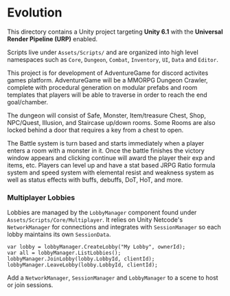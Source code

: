 # Evolution

This directory contains a Unity project targeting **Unity 6.1** with the **Universal Render Pipeline (URP)** enabled.

Scripts live under `Assets/Scripts/` and are organized into high level namespaces such as `Core`, `Dungeon`, `Combat`, `Inventory`, `UI`, `Data` and `Editor`.



This project is for development of AdventureGame for discord activites games platform. AdventureGame will be a MMORPG Dungeon Crawler, complete with procedural generation on modular prefabs and room templates that players will be able to traverse in order to reach the end goal/chamber. 

The dungeon will consist of Safe, Monster, Item/treasure Chest, Shop, NPC/Quest, Illusion, and Staircase up/down rooms. Some Rooms are also locked behind a door that requires a key from a chest to open. 

The Battle system is turn based and starts immediately when a player enters a room with a monster in it. Once the battle finishes the victory window appears and clicking continue will award the player their exp and items, etc. Players can level up and have a stat based JRPG Ratio formula system and speed system with elemental resist and weakness system as well as status effects with buffs, debuffs, DoT, HoT, and more.

### Multiplayer Lobbies

Lobbies are managed by the `LobbyManager` component found under
`Assets/Scripts/Core/Multiplayer`. It relies on Unity Netcode's
`NetworkManager` for connections and integrates with `SessionManager` so
each lobby maintains its own `SessionData`.

```
var lobby = lobbyManager.CreateLobby("My Lobby", ownerId);
var all = lobbyManager.ListLobbies();
lobbyManager.JoinLobby(lobby.LobbyId, clientId);
lobbyManager.LeaveLobby(lobby.LobbyId, clientId);
```

Add a `NetworkManager`, `SessionManager` and `LobbyManager` to a scene to
host or join sessions.
